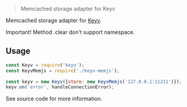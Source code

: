 > Memcached storage adapter for Keyv

Memcached storage adapter for [Keyv](https://github.com/lukechilds/keyv).

Important! Method .clear don't support namespace.

## Usage

```js
const Keyv = require('keyv');
const KeyvMemjs = require('./keyv-memjs');

const keyv = new Keyv({store: new KeyvMemjs('127.0.0.1:11211')});
keyv.on('error', handleConnectionError);
```

See source code for more information.
